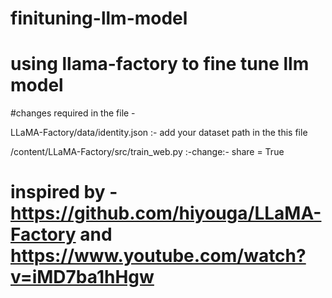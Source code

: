 # finituning-llm-model
# using llama-factory to fine tune llm model



#changes required in the file -

LLaMA-Factory/data/identity.json  :-  add your dataset path in the this file

/content/LLaMA-Factory/src/train_web.py  :-change:- share = True



# inspired by - https://github.com/hiyouga/LLaMA-Factory and https://www.youtube.com/watch?v=iMD7ba1hHgw


